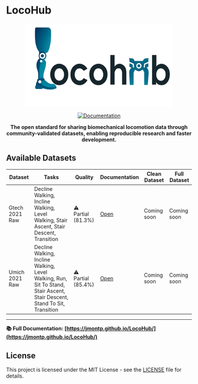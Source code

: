 # LocoHub

<div align="center">
  <img src="docs/assets/locohub_logo.png" alt="LocoHub Logo" width="400">
  
  [![Documentation](https://github.com/jmontp/LocoHub/actions/workflows/deploy-docs.yml/badge.svg)](https://github.com/jmontp/LocoHub/actions/workflows/deploy-docs.yml)
  
  **The open standard for sharing biomechanical locomotion data through community-validated datasets, enabling reproducible research and faster development.**
</div>

## Available Datasets

<!-- DATASET_TABLE_START -->
| Dataset | Tasks | Quality | Documentation | Clean Dataset | Full Dataset |
|---------|-------|---------|---------------|---------------|---------------|
| Gtech 2021 Raw | Decline Walking, Incline Walking, Level Walking, Stair Ascent, Stair Descent, Transition | ⚠️ Partial (81.3%) | [Open](https://jmontp.github.io/LocoHub/datasets/gt21/) | Coming soon | Coming soon |
| Umich 2021 Raw | Decline Walking, Incline Walking, Level Walking, Run, Sit To Stand, Stair Ascent, Stair Descent, Stand To Sit, Transition | ⚠️ Partial (85.4%) | [Open](https://jmontp.github.io/LocoHub/datasets/um21/) | Coming soon | Coming soon |
<!-- DATASET_TABLE_END -->

---

**📚 Full Documentation: [https://jmontp.github.io/LocoHub/](https://jmontp.github.io/LocoHub/)**

## License

This project is licensed under the MIT License - see the [LICENSE](LICENSE) file for details.
